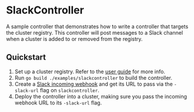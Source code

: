 # SlackController

A sample controller that demonstrates how to write a controller that targets the
cluster registry. This controller will post messages to a Slack channel when a
cluster is added to or removed from the registry.

## Quickstart

1.  Set up a cluster registry. Refer to the [user guide](/docs/user_guide.md)
    for more info.
1.  Run `go build ./examples/slackcontroller` to build the controller.
1.  Create a [Slack incoming webhook](https://api.slack.com/incoming-webhooks)
    and get its URL to pass via the `-slack-url` flag on `slackcontroller`.
1.  Deploy the controller into a cluster, making sure you pass the incoming
    webhook URL to its `-slack-url` flag.
